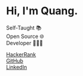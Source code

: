 <h1>Hi, I'm Quang.</h1>

<span>Self-Taught 📚 </span><br />
<span>Open Source 🌐 </span><br />
<span>Developer 🧑🏻‍💻 </span><br />

<a href="https://www.hackerrank.com/wan15112001/">HackerRank</a><br />
<a href="https://github.com/quangnguyen17/">GitHub</a><br />
<a href="https://www.linkedin.com/in/quangnguyen2001/">LinkedIn</a><br />
